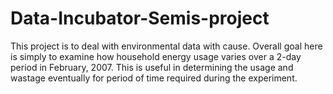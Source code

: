# Data-Incubator-Semis-project


  This project is to deal with environmental data with cause. Overall goal here is simply to examine how household energy usage   varies over a 2-day period in February, 2007. 
  This is useful in determining the usage and wastage eventually for period of time required during the experiment.
